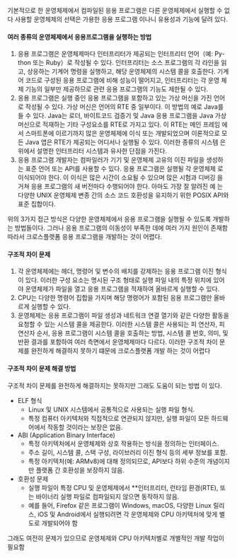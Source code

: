 기본적으로 한 운영체제에서 컴파일된 응용 프로그램은 다른 운영체제에서 실행할 수 없다
사용할 운영체제의 선택은 가용한 응용 프로그램 이나니 유용성과 기능에 달려 있다.

#### 여러 종류의 운영체제에서 응용프로그램을 실행하는 방법
1. 응용 프로그램은 운영체제마다 인터프리터가 제공되는 인터프리터 언어（예: Py- thon 또는 Ruby）로 작성될 수 있다. 인터프리터는 소스 프로그램의 각 라인을 읽 고, 상응하는 기계어 명령을 실행하고, 해당 운영체제의 시스템 콜을 호출한다. 기계어 코드로 구성된 응용 프로그램에 비해 성능이 떨어지고, 인터프리터는 각 운영 체제 기능의 일부만 제공하므로 관련 응용 프로그램의 기능도 제한될 수 있다.
2. 응용 프로그램은 실행 중인 응용 프로그램을 포함하고 있는 가상 머신을 가진 언어 로 작성될 수 있다. 가상 머신은 언어의 RTE 중 일부이다. 이 방법의 예로 Java를 들 수 있다. Java는 로더, 바이트코드 검증기 및 Java 응용 프로그램을 Java 가상 머신으로 적재하는 기타 구성요소를 RTE로 가지고 있다. 이 RTE는 메인 프레임 에서 스마트폰에 이르기까지 많은 운영체제에 이식 또는 개발되었으며 이론적으로 모든 Java 앱은 RTE가 제공되는 어디서나 실행될 수 있다. 이러한 종류의 시스템 은 위에서 설명한 인터프리터 시스템과 유사한 단점을 가진다.
3. 응용 프로그램 개발자는 컴파일러가 기기 및 운영체제 고유의 이진 파일을 생성하 는 표준 언어 또는 API를 사용할 수 있다. 응용 프로그램은 실행될 각 운영체제 로 이식되어야 한다. 이 이식은 많은 시간이 소요될 수 있으며 많은 시험과 디버깅 을 거쳐 응용 프로그램의 새 버전마다 수행되어야 한다. 아마도 가장 잘 알려진 예 는 다양한 UNIX 운영체제 변종 간의 소스 코드 호환성을 유지하기 위한 POSIX API와 표준 집합이다.

위의 3가지 접근 방식은 다양한 운영체제에서 응용 프로그램을 실행될 수 있도록 개발하는 방법들이다.
그러나 응용 프로그램의 이동성이 부족한 데에 여러 가지 원인이 존재함 따라서 크로스플랫폼 응용 프로그램을 개발하는 것이 어렵다.
#### 구조적 차이 문제
1. 각 운영체제에는 헤더, 명령어 및 변수의 배치를 강제하는 응용 프로그램 이진 형식 이 있다. 이러한 구성 요소는 명시된 구조 형태로 실행 파일 내의 특정 위치에 있어야 운영체제가 파일을 열고 응용 프로그램을 적재하여 올바르게 실행할 수 있다.
2. CPU는 다양한 명령어 집합을 가지며 해당 명령어가 포함된 응용 프로그램만 올바 르게 실행할 수 있다.
3. 운영체제는 응용 프로그램이 파일 생성과 네트워크 연결 열기와 같은 다양한 활동을 요청할 수 있는 시스템 콜을 제공한다. 이러한 시스템 콜은 사용되는 피 연산자, 피 연산자 순서, 응용 프로그램이 시스템 콜을 호출하는 방법, 시스템 콜 번호, 의미, 및 반환 결과를 포함하여 여러 측면에서 운영체제마다 다르다.
이러한 구조적 차이 문제를 완전하게 해결하지 못하기 떄문에 크로스플랫폼 개발 하는 것이 어렵다

#### 구조적 차이 문제 해결 방법
구조적 차이 문제를 완전하게 해결하지는 못하지만 그래도 도움이 되는 방법 이 있다.
- ELF 형식
    - Linux 및 UNIX 시스템에서 공통적으로 사용되는 실행 파일 형식.
    - 특정 컴퓨터 아키텍처와 직접적으로 연관되지 않지만, 실행 파일이 모든 하드웨어에서 작동할 것이라는 보장은 없음.
- ABI (Application Binary Interface)
    - 특정 아키텍처에서 운영체제와 상호 작용하는 방식을 정의하는 인터페이스.
    - 주소 길이, 시스템 콜, 스택 구성, 라이브러리 이진 형식 등의 세부 정보를 포함.
    - 특정 아키텍처(예: ARMv8)에 대해 정의되므로, API보다 하위 수준의 개념이지만 플랫폼 간 호환성을 보장하지 않음.
- 호환성 문제
    - 실행 파일이 특정 CPU 및 운영체제에서 **인터프리터, 런타임 환경(RTE), 또는 바이너리 실행 파일로 컴파일되지 않으면 동작하지 않음.
    - 예를 들어, Firefox 같은 프로그램이 Windows, macOS, 다양한 Linux 릴리스, iOS 및 Android에서 실행되려면  각 운영체제와 CPU 아키텍처에 맞게 별도로 개발되어야 함

그래도 여전히 문제가 있으므로 운영체제와 CPU 아키텍처별로 개별적인 개발 작업이 필요함